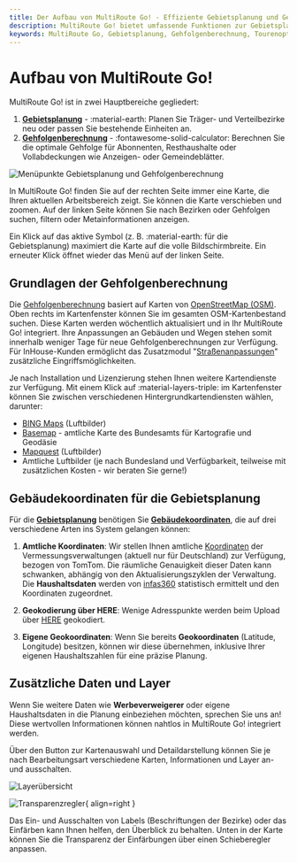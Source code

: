 ```yaml
---
title: Der Aufbau von MultiRoute Go! - Effiziente Gebietsplanung und Gehfolgenberechnung
description: MultiRoute Go! bietet umfassende Funktionen zur Gebietsplanung und Gehfolgenberechnung. Erfahren Sie, wie Sie von Gebäudekoordinaten über Planungsansichten bis zur optimalen Gangfolge innerhalb eines Zustellbezirks alles individuell anpassen können.
keywords: MultiRoute Go, Gebietsplanung, Gehfolgenberechnung, Tourenoptimierung, Gebäudekoordinaten, Zustellbezirke, Logistiksoftware
---
```


# Aufbau von MultiRoute Go!

MultiRoute Go! ist in zwei Hauptbereiche gegliedert:

1. **[Gebietsplanung](../gebietsplanung)** - :material-earth: Planen Sie Träger- und Verteilbezirke neu oder passen Sie bestehende Einheiten an.
2. **[Gehfolgenberechnung](../gehfolgen)** - :fontawesome-solid-calculator: Berechnen Sie die optimale Gehfolge für Abonnenten, Resthaushalte oder Vollabdeckungen wie Anzeigen- oder Gemeindeblätter.

![Menüpunkte Gebietsplanung und Gehfolgenberechnung](https://user-images.githubusercontent.com/99329016/158179701-085bf8a2-27f9-46cc-8b4b-60d599353bc9.png "Menüpunkte Gebietsplanung und Gehfolgenberechnung")

In MultiRoute Go! finden Sie auf der rechten Seite immer eine Karte, die Ihren aktuellen Arbeitsbereich zeigt. Sie können die Karte verschieben und zoomen. Auf der linken Seite können Sie nach Bezirken oder Gehfolgen suchen, filtern oder Metainformationen anzeigen.

Ein Klick auf das aktive Symbol (z. B. :material-earth: für die Gebietsplanung) maximiert die Karte auf die volle Bildschirmbreite. Ein erneuter Klick öffnet wieder das Menü auf der linken Seite.

## Grundlagen der Gehfolgenberechnung

Die [Gehfolgenberechnung](../gehfolgen) basiert auf Karten von [OpenStreetMap (OSM)](https://www.openstreetmap.org). Oben rechts im Kartenfenster können Sie im gesamten OSM-Kartenbestand suchen. Diese Karten werden wöchentlich aktualisiert und in Ihr MultiRoute Go! integriert. Ihre Anpassungen an Gebäuden und Wegen stehen somit innerhalb weniger Tage für neue Gehfolgenberechnungen zur Verfügung. Für InHouse-Kunden ermöglicht das Zusatzmodul "[Straßenanpassungen](../zusatzmodule/#straenanpassungen)" zusätzliche Eingriffsmöglichkeiten.

Je nach Installation und Lizenzierung stehen Ihnen weitere Kartendienste zur Verfügung. Mit einem Klick auf :material-layers-triple: im Kartenfenster können Sie zwischen verschiedenen Hintergrundkartendiensten wählen, darunter:

- [BING Maps](https://www.bing.com/maps) (Luftbilder)
- [Basemap](https://basemap.de/viewer/) - amtliche Karte des Bundesamts für Kartografie und Geodäsie
- [Mapquest](https://www.mapquest.com/) (Luftbilder)
- Amtliche Luftbilder (je nach Bundesland und Verfügbarkeit, teilweise mit zusätzlichen Kosten - wir beraten Sie gerne!)

## Gebäudekoordinaten für die Gebietsplanung

Für die **[Gebietsplanung](../gebietsplanung)** benötigen Sie **[Gebäudekoordinaten](../definitionen/#koordinaten)**, die auf drei verschiedene Arten ins System gelangen können:

1. **Amtliche Koordinaten**: Wir stellen Ihnen amtliche [Koordinaten](../definitionen/#koordinaten) der Vermessungsverwaltungen (aktuell nur für Deutschland) zur Verfügung, bezogen von TomTom. Die räumliche Genauigkeit dieser Daten kann schwanken, abhängig von den Aktualisierungszyklen der Verwaltung. Die **Haushaltsdaten** werden von [infas360](https://www.infas360.de/) statistisch ermittelt und den Koordinaten zugeordnet.

2. **Geokodierung über HERE**: Wenige Adresspunkte werden beim Upload über [HERE](https://wego.here.com/) geokodiert.

3. **Eigene Geokoordinaten**: Wenn Sie bereits **Geokoordinaten** (Latitude, Longitude) besitzen, können wir diese übernehmen, inklusive Ihrer eigenen Haushaltszahlen für eine präzise Planung.

## Zusätzliche Daten und Layer

Wenn Sie weitere Daten wie **Werbeverweigerer** oder eigene Haushaltsdaten in die Planung einbeziehen möchten, sprechen Sie uns an! Diese wertvollen Informationen können nahtlos in MultiRoute Go! integriert werden.

Über den Button zur Kartenauswahl und Detaildarstellung können Sie je nach Bearbeitungsart verschiedene Karten, Informationen und Layer an- und ausschalten.

![Layerübersicht](https://github.com/gbconsite/MultiRoute-Go/assets/99329016/3090a288-8d03-44d6-99df-04edfaabd5e6 "Layerübersicht")

![Transparenzregler](https://user-images.githubusercontent.com/99329016/168080224-0fd8ed04-ad2a-4e03-a149-9ea02038412c.png "Transparenzregler"){ align=right }

Das Ein- und Ausschalten von Labels (Beschriftungen der Bezirke) oder das Einfärben kann Ihnen helfen, den Überblick zu behalten. Unten in der Karte können Sie die Transparenz der Einfärbungen über einen Schieberegler anpassen.

